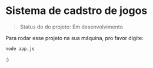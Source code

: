 # Sistema de cadstro de jogos #

>Status do do projeto: Em desenvolvimento

Para rodar esse projeto na sua máquina, pro favor digite:

```
node app.js
```

:)